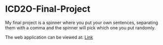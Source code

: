 # ICD2O-Final-Project

My final project is a spinner where you put your own sentences, separating them with a comma and the spinner will pick which one you put randomly.

The web application can be viewed at: [Link](https://mths-icd2o-1-2024.github.io/ICD2O-Final-Project-shanea.jaromay/) 
